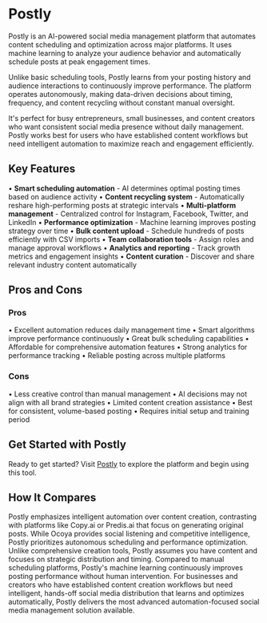 # Postly

Postly is an AI-powered social media management platform that automates content scheduling and optimization across major platforms. It uses machine learning to analyze your audience behavior and automatically schedule posts at peak engagement times.

Unlike basic scheduling tools, Postly learns from your posting history and audience interactions to continuously improve performance. The platform operates autonomously, making data-driven decisions about timing, frequency, and content recycling without constant manual oversight.

It's perfect for busy entrepreneurs, small businesses, and content creators who want consistent social media presence without daily management. Postly works best for users who have established content workflows but need intelligent automation to maximize reach and engagement efficiently.

## Key Features

• **Smart scheduling automation** - AI determines optimal posting times based on audience activity
• **Content recycling system** - Automatically reshare high-performing posts at strategic intervals
• **Multi-platform management** - Centralized control for Instagram, Facebook, Twitter, and LinkedIn
• **Performance optimization** - Machine learning improves posting strategy over time
• **Bulk content upload** - Schedule hundreds of posts efficiently with CSV imports
• **Team collaboration tools** - Assign roles and manage approval workflows
• **Analytics and reporting** - Track growth metrics and engagement insights
• **Content curation** - Discover and share relevant industry content automatically

## Pros and Cons

### Pros
• Excellent automation reduces daily management time
• Smart algorithms improve performance continuously
• Great bulk scheduling capabilities
• Affordable for comprehensive automation features
• Strong analytics for performance tracking
• Reliable posting across multiple platforms

### Cons
• Less creative control than manual management
• AI decisions may not align with all brand strategies
• Limited content creation assistance
• Best for consistent, volume-based posting
• Requires initial setup and training period

## Get Started with Postly

Ready to get started? Visit [Postly](https://www.postly.ai) to explore the platform and begin using this tool.

## How It Compares

Postly emphasizes intelligent automation over content creation, contrasting with platforms like Copy.ai or Predis.ai that focus on generating original posts. While Ocoya provides social listening and competitive intelligence, Postly prioritizes autonomous scheduling and performance optimization. Unlike comprehensive creation tools, Postly assumes you have content and focuses on strategic distribution and timing. Compared to manual scheduling platforms, Postly's machine learning continuously improves posting performance without human intervention. For businesses and creators who have established content creation workflows but need intelligent, hands-off social media distribution that learns and optimizes automatically, Postly delivers the most advanced automation-focused social media management solution available.